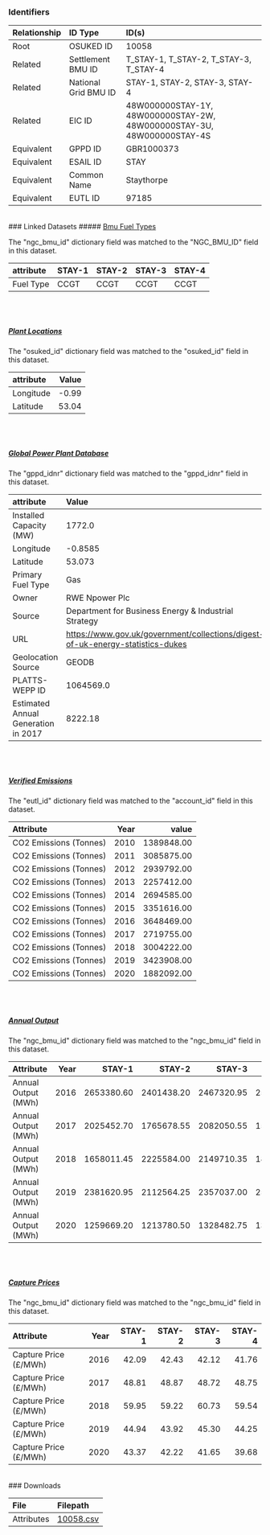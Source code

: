 ### Identifiers

| Relationship   | ID Type              | ID(s)                                                                  |
|:---------------|:---------------------|:-----------------------------------------------------------------------|
| Root           | OSUKED ID            | 10058                                                                  |
| Related        | Settlement BMU ID    | T_STAY-1, T_STAY-2, T_STAY-3, T_STAY-4                                 |
| Related        | National Grid BMU ID | STAY-1, STAY-2, STAY-3, STAY-4                                         |
| Related        | EIC ID               | 48W000000STAY-1Y, 48W000000STAY-2W, 48W000000STAY-3U, 48W000000STAY-4S |
| Equivalent     | GPPD ID              | GBR1000373                                                             |
| Equivalent     | ESAIL ID             | STAY                                                                   |
| Equivalent     | Common Name          | Staythorpe                                                             |
| Equivalent     | EUTL ID              | 97185                                                                  |

<br>
### Linked Datasets
##### <a href="https://raw.githubusercontent.com/OSUKED/Dictionary-Datasets/main/datasets/bmu-fuel-types/datapackage.json">Bmu Fuel Types</a>



The "ngc_bmu_id" dictionary field was matched to the "NGC_BMU_ID" field in this dataset.

| attribute   | STAY-1   | STAY-2   | STAY-3   | STAY-4   |
|:------------|:---------|:---------|:---------|:---------|
| Fuel Type   | CCGT     | CCGT     | CCGT     | CCGT     |

<br><br>
##### <a href="https://raw.githubusercontent.com/OSUKED/Dictionary-Datasets/main/datasets/plant-locations/datapackage.json">Plant Locations</a>



The "osuked_id" dictionary field was matched to the "osuked_id" field in this dataset.

| attribute   |   Value |
|:------------|--------:|
| Longitude   |   -0.99 |
| Latitude    |   53.04 |

<br><br>
##### <a href="https://raw.githubusercontent.com/OSUKED/Dictionary-Datasets/main/datasets/global-power-plant-database/datapackage.json">Global Power Plant Database</a>



The "gppd_idnr" dictionary field was matched to the "gppd_idnr" field in this dataset.

| attribute                           | Value                                                                          |
|:------------------------------------|:-------------------------------------------------------------------------------|
| Installed Capacity (MW)             | 1772.0                                                                         |
| Longitude                           | -0.8585                                                                        |
| Latitude                            | 53.073                                                                         |
| Primary Fuel Type                   | Gas                                                                            |
| Owner                               | RWE Npower Plc                                                                 |
| Source                              | Department for Business Energy & Industrial Strategy                           |
| URL                                 | https://www.gov.uk/government/collections/digest-of-uk-energy-statistics-dukes |
| Geolocation Source                  | GEODB                                                                          |
| PLATTS-WEPP ID                      | 1064569.0                                                                      |
| Estimated Annual Generation in 2017 | 8222.18                                                                        |

<br><br>
##### <a href="https://raw.githubusercontent.com/OSUKED/Dictionary-Datasets/main/datasets/verified-emissions/datapackage.json">Verified Emissions</a>



The "eutl_id" dictionary field was matched to the "account_id" field in this dataset.

| Attribute              |   Year |      value |
|:-----------------------|-------:|-----------:|
| CO2 Emissions (Tonnes) |   2010 | 1389848.00 |
| CO2 Emissions (Tonnes) |   2011 | 3085875.00 |
| CO2 Emissions (Tonnes) |   2012 | 2939792.00 |
| CO2 Emissions (Tonnes) |   2013 | 2257412.00 |
| CO2 Emissions (Tonnes) |   2014 | 2694585.00 |
| CO2 Emissions (Tonnes) |   2015 | 3351616.00 |
| CO2 Emissions (Tonnes) |   2016 | 3648469.00 |
| CO2 Emissions (Tonnes) |   2017 | 2719755.00 |
| CO2 Emissions (Tonnes) |   2018 | 3004222.00 |
| CO2 Emissions (Tonnes) |   2019 | 3423908.00 |
| CO2 Emissions (Tonnes) |   2020 | 1882092.00 |

<br><br>
##### <a href="https://raw.githubusercontent.com/OSUKED/Dictionary-Datasets/main/datasets/annual-output/datapackage.json">Annual Output</a>



The "ngc_bmu_id" dictionary field was matched to the "ngc_bmu_id" field in this dataset.

| Attribute           |   Year |     STAY-1 |     STAY-2 |     STAY-3 |     STAY-4 |
|:--------------------|-------:|-----------:|-----------:|-----------:|-----------:|
| Annual Output (MWh) |   2016 | 2653380.60 | 2401438.20 | 2467320.95 | 2543956.50 |
| Annual Output (MWh) |   2017 | 2025452.70 | 1765678.55 | 2082050.55 | 1567359.90 |
| Annual Output (MWh) |   2018 | 1658011.45 | 2225584.00 | 2149710.35 | 1873607.35 |
| Annual Output (MWh) |   2019 | 2381620.95 | 2112564.25 | 2357037.00 | 2523223.15 |
| Annual Output (MWh) |   2020 | 1259669.20 | 1213780.50 | 1328482.75 | 1365182.45 |

<br><br>
##### <a href="https://raw.githubusercontent.com/OSUKED/Dictionary-Datasets/main/datasets/capture-prices/datapackage.json">Capture Prices</a>



The "ngc_bmu_id" dictionary field was matched to the "ngc_bmu_id" field in this dataset.

| Attribute             |   Year |   STAY-1 |   STAY-2 |   STAY-3 |   STAY-4 |
|:----------------------|-------:|---------:|---------:|---------:|---------:|
| Capture Price (£/MWh) |   2016 |    42.09 |    42.43 |    42.12 |    41.76 |
| Capture Price (£/MWh) |   2017 |    48.81 |    48.87 |    48.72 |    48.75 |
| Capture Price (£/MWh) |   2018 |    59.95 |    59.22 |    60.73 |    59.54 |
| Capture Price (£/MWh) |   2019 |    44.94 |    43.92 |    45.30 |    44.25 |
| Capture Price (£/MWh) |   2020 |    43.37 |    42.22 |    41.65 |    39.68 |


<br>
### Downloads


| File       | Filepath                                                                              |
|:-----------|:--------------------------------------------------------------------------------------|
| Attributes | [10058.csv](https://osuked.github.io/Power-Station-Dictionary/object_attrs/10058.csv) |
